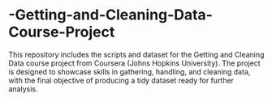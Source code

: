 # -Getting-and-Cleaning-Data-Course-Project
This repository includes the scripts and dataset for the Getting and Cleaning Data course project from Coursera (Johns Hopkins University). The project is designed to showcase skills in gathering, handling, and cleaning data, with the final objective of producing a tidy dataset ready for further analysis.
